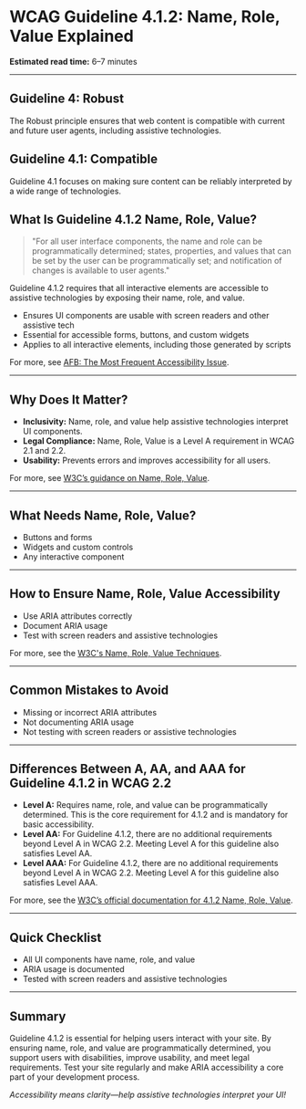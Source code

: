 <!---
title: 4.1.2 - Name, Role, Value
series: Making the Web Accessible for All
description: A practical guide to WCAG Guideline 4.1.2 (Name, Role, Value)—what it means, why it matters, and how to ensure user interface components have name, role, and value that can be programmatically determined.
keywords: wcag 4.1.2, name role value, accessibility, web standards, digital inclusion
image: WCAG-Series-4.1.2.png
imageAlt: Blue text on yellow background saying, "Web Content Accessibiilty Guiedlines (WCAG) 4.1.2 Explained, Name, Role, Value"
status: published
date: 2025-07-03
excerpt: This guideline ensures user interface components have name, role, and value that can be programmatically determined.
previous: /wcag/WCAG-Guideline-4-1-1-Parsing-Explained, Guideline 4.1.1 - Parsing
next: /wcag/WCAG-Guideline-4-1-3-Status-Messages-Explained, Guideline 4.1.3 - Status Messages
--->

# **WCAG Guideline 4.1.2: Name, Role, Value Explained**

**Estimated read time:** 6–7 minutes

---

## **Guideline 4: Robust**

The Robust principle ensures that web content is compatible with current and future user agents, including assistive technologies.

## **Guideline 4.1: Compatible**

Guideline 4.1 focuses on making sure content can be reliably interpreted by a wide range of technologies.

## **What Is Guideline 4.1.2 Name, Role, Value?**

> "For all user interface components, the name and role can be programmatically determined; states, properties, and values that can be set by the user can be programmatically set; and notification of changes is available to user agents."

Guideline 4.1.2 requires that all interactive elements are accessible to assistive technologies by exposing their name, role, and value.

- Ensures UI components are usable with screen readers and other assistive tech
- Essential for accessible forms, buttons, and custom widgets
- Applies to all interactive elements, including those generated by scripts

For more, see [AFB: The Most Frequent Accessibility Issue](https://www.afb.org/blog/entry/most-frequent-accessibility-issue).

---

## **Why Does It Matter?**

- **Inclusivity:** Name, role, and value help assistive technologies interpret UI components.
- **Legal Compliance:** Name, Role, Value is a Level A requirement in WCAG 2.1 and 2.2.
- **Usability:** Prevents errors and improves accessibility for all users.

For more, see [W3C’s guidance on Name, Role, Value](https://www.w3.org/WAI/WCAG22/Understanding/name-role-value.html).

---

## **What Needs Name, Role, Value?**

- Buttons and forms
- Widgets and custom controls
- Any interactive component

---

## **How to Ensure Name, Role, Value Accessibility**

- Use ARIA attributes correctly
- Document ARIA usage
- Test with screen readers and assistive technologies

For more, see the [W3C's Name, Role, Value Techniques](https://www.w3.org/WAI/WCAG22/Techniques/aria/ARIA1).

---

## **Common Mistakes to Avoid**

- Missing or incorrect ARIA attributes
- Not documenting ARIA usage
- Not testing with screen readers or assistive technologies

---

## **Differences Between A, AA, and AAA for Guideline 4.1.2 in WCAG 2.2**

- **Level A:** Requires name, role, and value can be programmatically determined. This is the core requirement for 4.1.2 and is mandatory for basic accessibility.
- **Level AA:** For Guideline 4.1.2, there are no additional requirements beyond Level A in WCAG 2.2. Meeting Level A for this guideline also satisfies Level AA.
- **Level AAA:** For Guideline 4.1.2, there are no additional requirements beyond Level A in WCAG 2.2. Meeting Level A for this guideline also satisfies Level AAA.

For more, see the [W3C’s official documentation for 4.1.2 Name, Role, Value](https://www.w3.org/WAI/WCAG22/Understanding/name-role-value.html).

---

## **Quick Checklist**

- All UI components have name, role, and value
- ARIA usage is documented
- Tested with screen readers and assistive technologies

---

## **Summary**

Guideline 4.1.2 is essential for helping users interact with your site. By ensuring name, role, and value are programmatically determined, you support users with disabilities, improve usability, and meet legal requirements. Test your site regularly and make ARIA accessibility a core part of your development process.

_Accessibility means clarity—help assistive technologies interpret your UI!_
